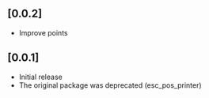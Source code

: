 ## [0.0.2]
- Improve points 

## [0.0.1] 

- Initial release
- The original package was deprecated (esc_pos_printer)
